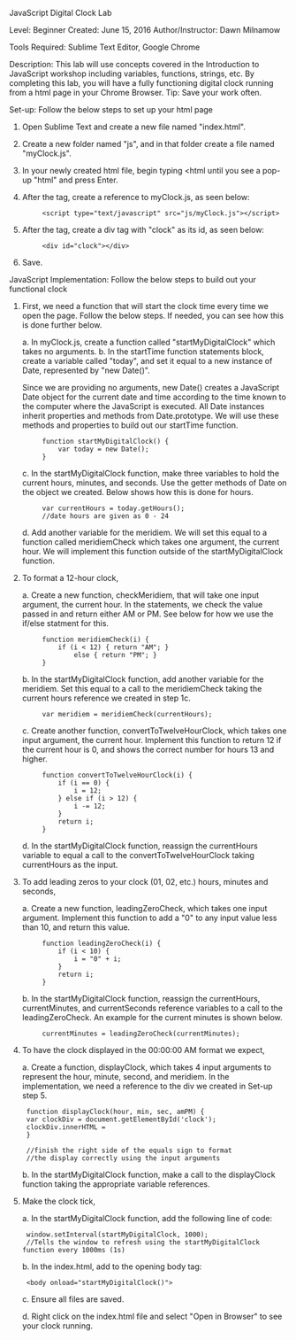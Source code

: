 JavaScript Digital Clock Lab

Level: Beginner
Created: June 15, 2016
Author/Instructor: Dawn Milnamow

Tools Required: Sublime Text Editor, Google Chrome


Description: This lab will use concepts covered in the Introduction to JavaScript workshop including variables, functions, strings, etc. By completing this lab, you will have a fully functioning digital clock running from a html page in your Chrome Browser. Tip: Save your work often.


Set-up:  Follow the below steps to set up your html page

1. Open Sublime Text and create a new file named "index.html".
2. Create a new folder named "js", and in that folder create a file named "myClock.js".

3. In your newly created html file, begin typing <html until you see a pop-up "html" and press Enter.
4. After the <head> tag, create a reference to myClock.js, as seen below:
	
			<script type="text/javascript" src="js/myClock.js"></script>

5. After the <body> tag, create a div tag with "clock" as its id, as seen below:

			<div id="clock"></div>

6. Save.


JavaScript Implementation:  Follow the below steps to build out your functional clock

1. First, we need a function that will start the clock time every time we open the page. Follow the below steps. If needed, you can see how this is done further below.

	a. In myClock.js, create a function called "startMyDigitalClock" which takes no arguments. 
	b. In the startTime function statements block, create a variable called "today", and set it equal to a new instance of Date, represented by "new Date()".

	Since we are providing no arguments, new Date() creates a JavaScript Date object for the current date and time according to the time known to the computer where the JavaScript is executed. All Date instances inherit properties and methods from Date.prototype. We will use these methods and properties to build out our startTime function.


			function startMyDigitalClock() {
				var today = new Date(); 
			}

	c. In the startMyDigitalClock function, make three variables to hold the current hours, minutes, and seconds. Use the getter methods of Date on the object we created. Below shows how this is done for hours.

			var currentHours = today.getHours();  
			//date hours are given as 0 - 24

	d. Add another variable for the meridiem. We will set this equal to a function called meridiemCheck which takes one argument, the current hour. We will implement this function outside of the startMyDigitalClock function.

2. To format a 12-hour clock,

	a. Create a new function, checkMeridiem, that will take one input argument, the current hour. In the statements, we check the value passed in and return either AM or PM. See below for how we use the if/else statment for this.

			function meridiemCheck(i) {
				if (i < 12) { return "AM"; }
					else { return "PM"; }
			}

	b.  In the startMyDigitalClock function, add another variable for the meridiem. Set this equal to a call to the meridiemCheck taking the current hours reference we created in step 1c.

			var meridiem = meridiemCheck(currentHours);

	c. Create another function, convertToTwelveHourClock, which takes one input argument, the current hour. Implement this function to return 12 if the current hour is 0, and shows the correct number for hours 13 and higher.

			function convertToTwelveHourClock(i) {
				if (i == 0) {
					i = 12;
				} else if (i > 12) {
					i -= 12;
				}
				return i;
			}

	d. In the startMyDigitalClock function, reassign the currentHours variable to equal a call to the convertToTwelveHourClock taking currentHours as the input.

3. To add leading zeros to your clock (01, 02, etc.) hours, minutes and seconds,
	
	a. Create a new function, leadingZeroCheck, which takes one input argument. Implement this function to add a "0" to any input value less than 10, and return this value.

			function leadingZeroCheck(i) {
				if (i < 10) {
					i = "0" + i;
				}
				return i;
			}

	b. In the startMyDigitalClock function, reassign the currentHours, currentMinutes, and currentSeconds reference variables to a call to the leadingZeroCheck. An example for the current minutes is shown below.

			currentMinutes = leadingZeroCheck(currentMinutes);

4. To have the clock displayed in the 00:00:00 AM format we expect,

	a. Create a function, displayClock, which takes 4 input arguments to represent the hour, minute, second, and meridiem.
	In the implementation, we need a reference to the div we created in Set-up step 5.

		function displayClock(hour, min, sec, amPM) {
		var clockDiv = document.getElementById('clock');
		clockDiv.innerHTML = 
		}

		//finish the right side of the equals sign to format 
		//the display correctly using the input arguments

	b. In the startMyDigitalClock function, make a call to the displayClock function taking the appropriate variable references.

5. Make the clock tick, 

	a. In the startMyDigitalClock function, add the following line of code:

		window.setInterval(startMyDigitalClock, 1000);
		//Tells the window to refresh using the startMyDigitalClock function every 1000ms (1s)

	b. In the index.html, add to the opening body tag:

		<body onload="startMyDigitalClock()"> 

	c. Ensure all files are saved. 

	d. Right click on the index.html file and select "Open in Browser" to see your clock running.

